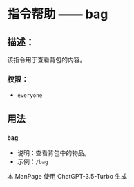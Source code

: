 # 指令帮助 —— bag

## 描述：
该指令用于查看背包的内容。

### 权限：

- `everyone`

## 用法

### `bag`

- 说明：查看背包中的物品。
- 示例：`/bag`

本 ManPage 使用 ChatGPT-3.5-Turbo 生成
